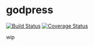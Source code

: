 # godpress
[![Build Status](https://travis-ci.com/nilklops/godpress.svg?branch=master)](https://travis-ci.com/nilklops/godpress)
[![Coverage Status](https://coveralls.io/repos/github/nilklops/godpress/badge.svg?branch=master)](https://coveralls.io/github/nilklops/godpress?branch=master)

wip
